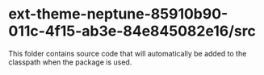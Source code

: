 # ext-theme-neptune-85910b90-011c-4f15-ab3e-84e845082e16/src

This folder contains source code that will automatically be added to the classpath when
the package is used.
